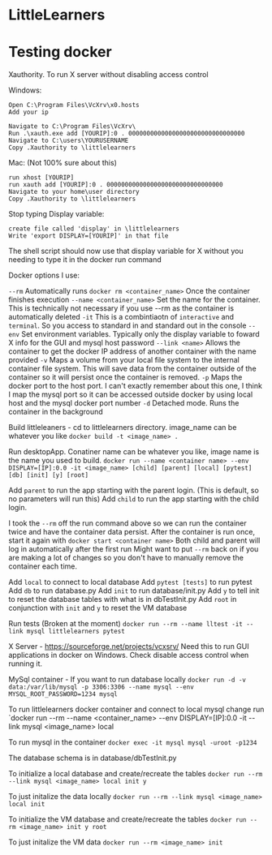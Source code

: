 # LittleLearners

# Testing docker
Xauthority.  To run X server without disabling access control

Windows:

```
Open C:\Program Files\VcXrv\x0.hosts
Add your ip

Navigate to C:\Program Files\VcXrv\
Run .\xauth.exe add [YOURIP]:0 . 00000000000000000000000000000000
Navigate to C:\users\YOURUSERNAME
Copy .Xauthority to \littlelearners
```

Mac: (Not 100% sure about this)

```
run xhost [YOURIP]
run xauth add [YOURIP]:0 . 00000000000000000000000000000000
Navigate to your home\user directory
Copy .Xauthority to \littlelearners
```

Stop typing Display variable:

```
create file called 'display' in \littlelearners
Write 'export DISPLAY=[YOURIP]' in that file
```

The shell script should now use that display variable for X without you needing to type it in the docker run command


Docker options I use:

`--rm`  Automatically runs `docker rm <container_name>` Once the container finishes execution
`--name <container_name>`  Set the name for the container.  This is technically not necessary if you use --rm as the container is automatically deleted
`-it`  This is a combintiaotn of `interactive` and `terminal`.  So you access to standard in and standard out in the console
`--env` Set environment variables.  Typically only the display variable to foward X info for the GUI and mysql host password
`--link <name>` Allows the container to get the docker IP address of another container with the name provided
`-v` Maps a volume from your local file system to the internal container file system.  This will save data from the container outside of the container so it will persist once the container is removed.
`-p` Maps the docker port to the host port.  I can't exactly remember about this one, I think I map the mysql port so it can be accessed outside docker by using local host and the mysql docker port number
`-d` Detached mode.  Runs the container in the background


Build littleleaners - cd to littlelearners directory.  image_name can be whatever you like
`docker build -t <image_name> .`

Run desktopApp.  Conatiner name can be whatever you like, image name is the name you used to build.
`docker run --name <container name> --env DISPLAY=[IP]:0.0 -it <image_name> [child] [parent] [local] [pytest] [db] [init] [y] [root]`

Add `parent` to run the app starting with the parent login. (This is default, so no parameters will run this)
Add `child` to run the app starting with the child login.

I took the `--rm` off the run command above so we can run the container twice and have the container data persist.
After the container is run once, start it again with `docker start <container name>`
Both child and parent will log in automatically after the first run
Might want to put `--rm` back on if you are making a lot of changes so you don't have to manually remove the container each time.

Add `local` to connect to local database
Add `pytest [tests]` to run pytest
Add `db` to run database.py
Add `init` to run database/init.py
Add `y` to tell init to reset the database tables with what is in dbTestInit.py
Add `root` in conjunction with `init` and `y` to reset the VM database 

Run tests (Broken at the moment)
`docker run --rm --name lltest -it --link mysql littlelearners pytest`

X Server - https://sourceforge.net/projects/vcxsrv/
Need this to run GUI applications in docker on Windows.  Check disable access control when running it.

MySql container - If you want to run database locally
`docker run -d -v data:/var/lib/mysql -p 3306:3306 --name mysql --env MYSQL_ROOT_PASSWORD=1234 mysql`

To run littlelearners docker container and connect to local mysql change run 
`docker run --rm --name <container_name> --env DISPLAY=[IP]:0.0 -it --link mysql <image_name> local

To run mysql in the container
`docker exec -it mysql mysql -uroot -p1234`

The database schema is in database/dbTestInit.py

To initialize a local database and create/recreate the tables
`docker run --rm --link mysql <image_name> local init y`

To just initalize the data locally
`docker run --rm --link mysql <image_name> local init`

To initialize the VM database and create/recreate the tables
`docker run --rm <image_name> init y root`

To just initalize the VM data
`docker run --rm <image_name> init`